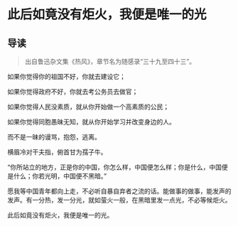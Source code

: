 # 此后如竟没有炬火，我便是唯一的光

## 导读

> 出自鲁迅杂文集《热风》，章节名为随感录“三十九至四十三”。

如果你觉得你的祖国不好，你就去建设它；

如果你觉得政府不好，你就去考公务员去做官；

如果你觉得人民没素质，就从你开始做一个高素质的公民；

如果你觉得同胞愚昧无知，就从你开始学习并改变身边的人。

而不是一昧的谩骂，抱怨，逃离。

横眉冷对干夫指，俯首甘为孺子牛。

“你所站立的地方，正是你的中国，你怎么样，中国便怎么样；你是什么，中国便是什么；你若光明，中国便不黑暗。”

愿我等中国青年都向上走，不必听自暴自弃者之流的话。能做事的做事，能发声的发声。有一分热，发一分光，就如萤火一般，在黑暗里发一点光，不必等候炬火。

此后如竟没有炬火，我便是唯一的光。
